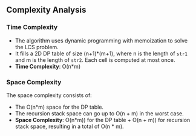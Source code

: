 ## Complexity Analysis

### Time Complexity
- The algorithm uses dynamic programming with memoization to solve the LCS problem.
- It fills a 2D DP table of size (n+1)*(m+1), where n is the length of `str1` and m is the length of `str2`. Each cell is computed at most once.
- **Time Complexity**: O(n*m) 

### Space Complexity
The space complexity consists of:
- The O(n*m) space for the DP table.
- The recursion stack space can go up to O(n + m) in the worst case.
- **Space Complexity**: O(n*m)) for the DP table + O(n + m)) for recursion stack space, resulting in a total of O(n * m).
